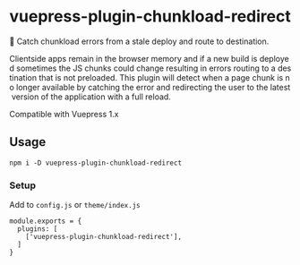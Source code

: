 # vuepress-plugin-chunkload-redirect

🐶 Catch chunkload errors from a stale deploy and route to destination.

Clientside apps remain in the browser memory and if a new build is deployed sometimes the JS chunks could change resulting in errors routing to a destination that is not preloaded. This plugin will detect when a page chunk is no longer available by catching the error and redirecting the user to the latest version of the application with a full reload.

Compatible with Vuepress 1.x

## Usage

```
npm i -D vuepress-plugin-chunkload-redirect
```

### Setup

Add to `config.js` or `theme/index.js`

```
module.exports = {
  plugins: [
    ['vuepress-plugin-chunkload-redirect'],
  ]
}
```